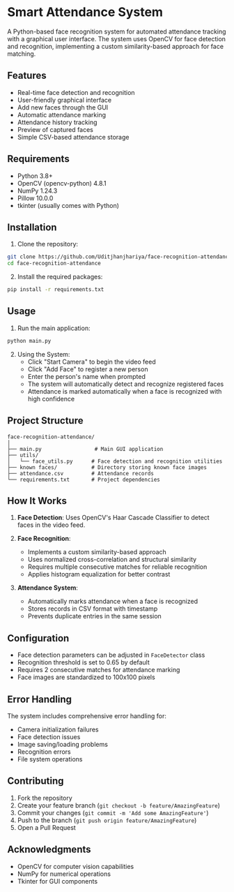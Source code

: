 # Smart Attendance System

A Python-based face recognition system for automated attendance tracking with a graphical user interface. The system uses OpenCV for face detection and recognition, implementing a custom similarity-based approach for face matching.

## Features

- Real-time face detection and recognition
- User-friendly graphical interface
- Add new faces through the GUI
- Automatic attendance marking
- Attendance history tracking
- Preview of captured faces
- Simple CSV-based attendance storage

## Requirements

- Python 3.8+
- OpenCV (opencv-python) 4.8.1
- NumPy 1.24.3
- Pillow 10.0.0
- tkinter (usually comes with Python)

## Installation

1. Clone the repository:
```bash
git clone https://github.com/Uditjhanjhariya/face-recognition-attendance.git
cd face-recognition-attendance
```

2. Install the required packages:
```bash
pip install -r requirements.txt
```

## Usage

1. Run the main application:
```bash
python main.py
```

2. Using the System:
   - Click "Start Camera" to begin the video feed
   - Click "Add Face" to register a new person
   - Enter the person's name when prompted
   - The system will automatically detect and recognize registered faces
   - Attendance is marked automatically when a face is recognized with high confidence

## Project Structure

```
face-recognition-attendance/
│
├── main.py                 # Main GUI application
├── utils/
│   └── face_utils.py      # Face detection and recognition utilities
├── known faces/           # Directory storing known face images
├── attendance.csv         # Attendance records
└── requirements.txt       # Project dependencies
```

## How It Works

1. **Face Detection**: Uses OpenCV's Haar Cascade Classifier to detect faces in the video feed.

2. **Face Recognition**: 
   - Implements a custom similarity-based approach
   - Uses normalized cross-correlation and structural similarity
   - Requires multiple consecutive matches for reliable recognition
   - Applies histogram equalization for better contrast

3. **Attendance System**:
   - Automatically marks attendance when a face is recognized
   - Stores records in CSV format with timestamp
   - Prevents duplicate entries in the same session

## Configuration

- Face detection parameters can be adjusted in `FaceDetector` class
- Recognition threshold is set to 0.65 by default
- Requires 2 consecutive matches for attendance marking
- Face images are standardized to 100x100 pixels

## Error Handling

The system includes comprehensive error handling for:
- Camera initialization failures
- Face detection issues
- Image saving/loading problems
- Recognition errors
- File system operations

## Contributing

1. Fork the repository
2. Create your feature branch (`git checkout -b feature/AmazingFeature`)
3. Commit your changes (`git commit -m 'Add some AmazingFeature'`)
4. Push to the branch (`git push origin feature/AmazingFeature`)
5. Open a Pull Request


## Acknowledgments

- OpenCV for computer vision capabilities
- NumPy for numerical operations
- Tkinter for GUI components 

